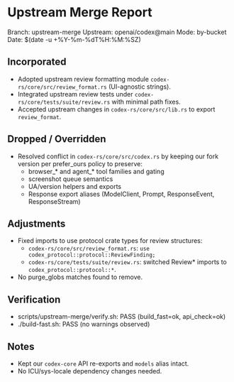 # Upstream Merge Report

Branch: upstream-merge
Upstream: openai/codex@main
Mode: by-bucket
Date: $(date -u +%Y-%m-%dT%H:%M:%SZ)

## Incorporated
- Adopted upstream review formatting module `codex-rs/core/src/review_format.rs` (UI-agnostic strings).
- Integrated upstream review tests under `codex-rs/core/tests/suite/review.rs` with minimal path fixes.
- Accepted upstream changes in `codex-rs/core/src/lib.rs` to export `review_format`.

## Dropped / Overridden
- Resolved conflict in `codex-rs/core/src/codex.rs` by keeping our fork version per prefer_ours policy to preserve:
  - browser_* and agent_* tool families and gating
  - screenshot queue semantics
  - UA/version helpers and exports
  - Response export aliases (ModelClient, Prompt, ResponseEvent, ResponseStream)

## Adjustments
- Fixed imports to use protocol crate types for review structures:
  - `codex-rs/core/src/review_format.rs`: `use codex_protocol::protocol::ReviewFinding;`
  - `codex-rs/core/tests/suite/review.rs`: switched Review* imports to `codex_protocol::protocol::*`.
- No purge_globs matches found to remove.

## Verification
- scripts/upstream-merge/verify.sh: PASS (build_fast=ok, api_check=ok)
- ./build-fast.sh: PASS (no warnings observed)

## Notes
- Kept our `codex-core` API re-exports and `models` alias intact.
- No ICU/sys-locale dependency changes needed.
